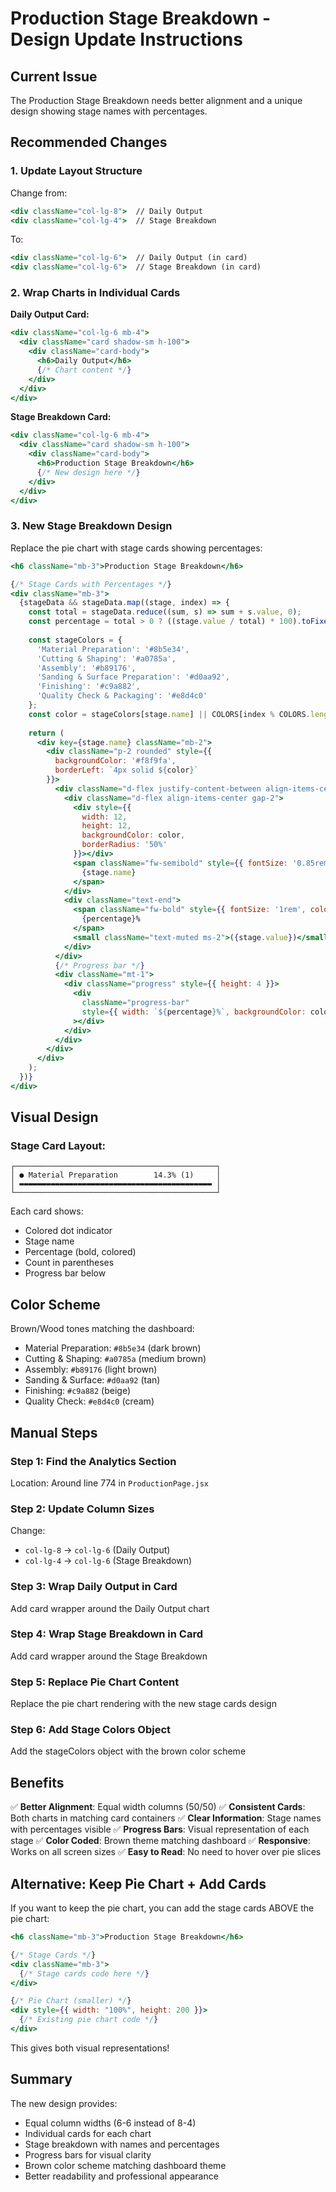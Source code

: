 # Production Stage Breakdown - Design Update Instructions

## Current Issue
The Production Stage Breakdown needs better alignment and a unique design showing stage names with percentages.

## Recommended Changes

### 1. Update Layout Structure

Change from:
```jsx
<div className="col-lg-8">  // Daily Output
<div className="col-lg-4">  // Stage Breakdown
```

To:
```jsx
<div className="col-lg-6">  // Daily Output (in card)
<div className="col-lg-6">  // Stage Breakdown (in card)
```

### 2. Wrap Charts in Individual Cards

**Daily Output Card:**
```jsx
<div className="col-lg-6 mb-4">
  <div className="card shadow-sm h-100">
    <div className="card-body">
      <h6>Daily Output</h6>
      {/* Chart content */}
    </div>
  </div>
</div>
```

**Stage Breakdown Card:**
```jsx
<div className="col-lg-6 mb-4">
  <div className="card shadow-sm h-100">
    <div className="card-body">
      <h6>Production Stage Breakdown</h6>
      {/* New design here */}
    </div>
  </div>
</div>
```

### 3. New Stage Breakdown Design

Replace the pie chart with stage cards showing percentages:

```jsx
<h6 className="mb-3">Production Stage Breakdown</h6>

{/* Stage Cards with Percentages */}
<div className="mb-3">
  {stageData && stageData.map((stage, index) => {
    const total = stageData.reduce((sum, s) => sum + s.value, 0);
    const percentage = total > 0 ? ((stage.value / total) * 100).toFixed(1) : 0;
    
    const stageColors = {
      'Material Preparation': '#8b5e34',
      'Cutting & Shaping': '#a0785a',
      'Assembly': '#b89176',
      'Sanding & Surface Preparation': '#d0aa92',
      'Finishing': '#c9a882',
      'Quality Check & Packaging': '#e8d4c0'
    };
    const color = stageColors[stage.name] || COLORS[index % COLORS.length];
    
    return (
      <div key={stage.name} className="mb-2">
        <div className="p-2 rounded" style={{ 
          backgroundColor: '#f8f9fa', 
          borderLeft: `4px solid ${color}` 
        }}>
          <div className="d-flex justify-content-between align-items-center">
            <div className="d-flex align-items-center gap-2">
              <div style={{ 
                width: 12, 
                height: 12, 
                backgroundColor: color, 
                borderRadius: '50%' 
              }}></div>
              <span className="fw-semibold" style={{ fontSize: '0.85rem' }}>
                {stage.name}
              </span>
            </div>
            <div className="text-end">
              <span className="fw-bold" style={{ fontSize: '1rem', color: color }}>
                {percentage}%
              </span>
              <small className="text-muted ms-2">({stage.value})</small>
            </div>
          </div>
          {/* Progress bar */}
          <div className="mt-1">
            <div className="progress" style={{ height: 4 }}>
              <div 
                className="progress-bar" 
                style={{ width: `${percentage}%`, backgroundColor: color }}
              ></div>
            </div>
          </div>
        </div>
      </div>
    );
  })}
</div>
```

## Visual Design

### Stage Card Layout:
```
┌─────────────────────────────────────────────┐
│ ● Material Preparation        14.3% (1)     │
│ ▬▬▬▬▬▬▬▬▬▬▬▬▬▬▬▬▬▬▬▬▬▬▬▬▬▬▬▬▬▬▬▬▬▬▬▬▬▬▬▬▬▬▬ │
└─────────────────────────────────────────────┘
```

Each card shows:
- Colored dot indicator
- Stage name
- Percentage (bold, colored)
- Count in parentheses
- Progress bar below

## Color Scheme

Brown/Wood tones matching the dashboard:
- Material Preparation: `#8b5e34` (dark brown)
- Cutting & Shaping: `#a0785a` (medium brown)
- Assembly: `#b89176` (light brown)
- Sanding & Surface: `#d0aa92` (tan)
- Finishing: `#c9a882` (beige)
- Quality Check: `#e8d4c0` (cream)

## Manual Steps

### Step 1: Find the Analytics Section
Location: Around line 774 in `ProductionPage.jsx`

### Step 2: Update Column Sizes
Change:
- `col-lg-8` → `col-lg-6` (Daily Output)
- `col-lg-4` → `col-lg-6` (Stage Breakdown)

### Step 3: Wrap Daily Output in Card
Add card wrapper around the Daily Output chart

### Step 4: Wrap Stage Breakdown in Card
Add card wrapper around the Stage Breakdown

### Step 5: Replace Pie Chart Content
Replace the pie chart rendering with the new stage cards design

### Step 6: Add Stage Colors Object
Add the stageColors object with the brown color scheme

## Benefits

✅ **Better Alignment**: Equal width columns (50/50)
✅ **Consistent Cards**: Both charts in matching card containers
✅ **Clear Information**: Stage names with percentages visible
✅ **Progress Bars**: Visual representation of each stage
✅ **Color Coded**: Brown theme matching dashboard
✅ **Responsive**: Works on all screen sizes
✅ **Easy to Read**: No need to hover over pie slices

## Alternative: Keep Pie Chart + Add Cards

If you want to keep the pie chart, you can add the stage cards ABOVE the pie chart:

```jsx
<h6 className="mb-3">Production Stage Breakdown</h6>

{/* Stage Cards */}
<div className="mb-3">
  {/* Stage cards code here */}
</div>

{/* Pie Chart (smaller) */}
<div style={{ width: "100%", height: 200 }}>
  {/* Existing pie chart code */}
</div>
```

This gives both visual representations!

## Summary

The new design provides:
- Equal column widths (6-6 instead of 8-4)
- Individual cards for each chart
- Stage breakdown with names and percentages
- Progress bars for visual clarity
- Brown color scheme matching dashboard theme
- Better readability and professional appearance

